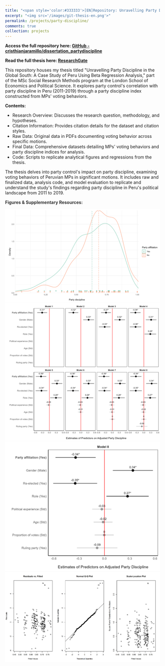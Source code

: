 ```yaml
---
title: "<span style='color:#333333'>[EN]Repository: Unravelling Party Discipline in the Global South: A Case Study of Peru Using Beta Regression Analysis</span>"
excerpt: "<img src='/images/git-thesis-en.png'>"
permalink: /projects/party-discipline/
comments: true
collection: projects
---
```


**Access the full repository here: [GitHub - cristhianjaramillo/dissertation_partydiscipline](https://github.com/cristhianjaramillo/dissertation_partydiscipline)**

**Read the full thesis here: [ResearchGate](https://www.researchgate.net/publication/384898837_Unravelling_Party_Discipline_in_the_Global_South_A_Case_Study_of_Peru_Using_Beta_Regression_Analysis)**

This repository houses my thesis titled "Unravelling Party Discipline in the Global South: A Case Study of Peru Using Beta Regression Analysis," part of the MSc Social Research Methods program at the London School of Economics and Political Science. It explores party control's correlation with party discipline in Peru (2011-2019) through a party discipline index constructed from MPs' voting behaviors.

**Contents:**

-   Research Overview: Discusses the research question, methodology, and hypotheses.
-   Citation Information: Provides citation details for the dataset and citation styles.
-   Raw Data: Original data in PDFs documenting voting behavior across specific motions.
-   Final Data: Comprehensive datasets detailing MPs' voting behaviors and party discipline indices for analysis.
-   Code: Scripts to replicate analytical figures and regressions from the thesis.

The thesis delves into party control's impact on party discipline, examining voting behaviors of Peruvian MPs in significant motions. It includes raw and finalized data, analysis code, and model evaluation to replicate and understand the study's findings regarding party discipline in Peru's political landscape from 2011 to 2019.

**<span style='color:#333333'>Figures & Supplementary Resources:</span>**

<img src="/images/density_plot.jpg"/>

<img src="/images/model_full.jpg"/>

<img src="/images/model8.jpg"/>

<img src="/images/evaluation.jpg"/>
